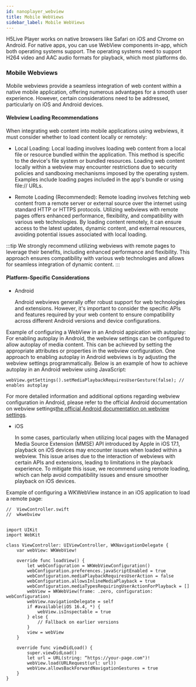 ```yaml
---
id: nanoplayer_webview
title: Mobile WebViews
sidebar_label: Mobile WebViews
---
```



H5Live Player works on native browsers like Safari on iOS and Chrome on Android.
For native apps, you can use WebView components in-app, which both operating systems support.
The operating systems need to support H264 video and AAC audio formats for playback, which most platforms do.

### Mobile Webviews
Mobile webviews provide a seamless integration of web content within a native mobile application, offering numerous advantages for a smooth user experience. However, certain considerations need to be addressed, particularly on iOS and Android devices.

#### Webview Loading Recommendations
When integrating web content into mobile applications using webviews, it must consider whether to load content locally or remotely:

* Local Loading: 
Local loading involves loading web content from a local file or resource bundled within the application. This method is specific to the device's file system or bundled resources. Loading web content locally within a webview may encounter restrictions due to security policies and sandboxing mechanisms imposed by the operating system. Examples include loading pages included in the app's bundle or using file:// URLs.

* Remote Loading (Recommended):
Remote loading involves fetching web content from a remote server or external source over the internet using standard HTTP or HTTPS protocols. Utilizing webviews with remote pages offers enhanced performance, flexibility, and compatibility with various web technologies. By loading content remotely, it can ensure access to the latest updates, dynamic content, and external resources, avoiding potential issues associated with local loading.

:::tip
We strongly recommend utilizing webviews with remote pages to leverage their benefits, including enhanced performance and flexibility. This approach ensures compatibility with various web technologies and allows for seamless integration of dynamic content.
:::

#### Platform-Specific Considerations
* Android

    Android webviews generally offer robust support for web technologies and extensions. However, it's important to consider the specific APIs and features required by your web content to ensure compatibility across different Android versions and device configurations. 


Example of configuring a WebView in an Android appication with autoplay:
For enabling autoplay in Android, the webview settings can be configured to allow autoplay of media content. This can be achieved by setting the appropriate attributes or properties in the webview configuration. One approach to enabling autoplay in Android webviews is by adjusting the webview settings programmatically. Below is an example of how to achieve autoplay in an Android webview using JavaScript:

```
webView.getSettings().setMediaPlaybackRequiresUserGesture(false); // enables autoplay
```

For more detailed information and additional options regarding webview configuration in Android, please refer to the official Android documentation on webview settings[the official Android documentation on webview settings](https://developer.android.com/reference/android/webkit/WebSettings).

* iOS

    In some cases, particularly when utilizing local pages with the Managed Media Source Extension (MMSE) API introduced by Apple in iOS 17.1, playback on iOS devices may encounter issues when loaded within a webview. This issue arises due to the interaction of webviews with certain APIs and extensions, leading to limitations in the playback experience. To mitigate this issue, we recommend using remote loading, which can help avoid compatibility issues and ensure smoother playback on iOS devices.

 Example of configuring a WKWebView instance in an iOS application to load a remote page:


```
//  ViewController.swift
//  wkwebview


import UIKit
import WebKit

class ViewController: UIViewController, WKNavigationDelegate {
    var webView: WKWebView!

    override func loadView() {
        let webConfiguration = WKWebViewConfiguration()
        webConfiguration.preferences.javaScriptEnabled = true
        webConfiguration.mediaPlaybackRequiresUserAction = false
        webConfiguration.allowsInlineMediaPlayback = true
        webConfiguration.mediaTypesRequiringUserActionForPlayback = []
        webView = WKWebView(frame: .zero, configuration: webConfiguration)
        webView.navigationDelegate = self
        if #available(iOS 16.4, *) {
            webView.isInspectable = true
        } else {
            // Fallback on earlier versions
        }
        view = webView
    }

    override func viewDidLoad() {
        super.viewDidLoad()
        let url = URL(string: “https://your-page.com")!
        webView.load(URLRequest(url: url))
        webView.allowsBackForwardNavigationGestures = true
    }
}
```